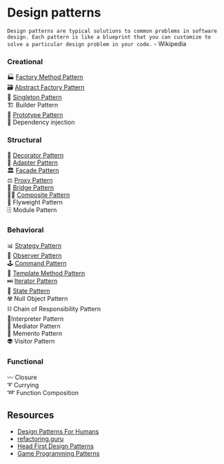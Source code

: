 # Design patterns
`Design patterns are typical solutions to common problems in software design. Each pattern is like a blueprint that you can customize to solve a particular design problem in your code.` - Wikipedia


### Creational
🏭 [Factory Method Pattern](/examples/factory-method)  
🗃️ [Abstract Factory Pattern](/examples/abstract-factory)  
🥇 [Singleton Pattern](/examples/singleton)  
🏗️ Builder Pattern  
🤖 [Prototype Pattern](/examples/prototype)  
💉 Dependency injection  


### Structural
🎍 [Decorator Pattern](/examples/decorator)  
🔌 [Adapter Pattern](/examples/adapter)    
🏛️ [Facade Pattern](/examples/facade)  
⚖️ [Proxy Pattern](/examples/proxy)  
🌉 [Bridge Pattern](/examples/bridge)  
🏳️‍🌈 [Composite Pattern](/examples/composite)  
🦋 Flyweight Pattern  
🗄️ Module Pattern  


### Behavioral
📊 [Strategy Pattern](/examples/strategy)  
🔎 [Observer Pattern](/examples/observer)  
🕹️ [Command Pattern](/examples/command)  
👥 [Template Method Pattern](/examples/template-method)  
⏭️ [Iterator Pattern](/examples/iterator)  
🧠 [State Pattern](/examples/state)  
☢️ Null Object Pattern  
⛓️ Chain of Responsibility Pattern  
💭Interpreter Pattern  
🚦 Mediator Pattern  
📝 Memento Pattern  
👽 Visitor Pattern  

 
### Functional
〰️ Closure  
➰ Currying  
➿ Function Composition  


## Resources
- [Design Patterns For Humans](https://github.com/kamranahmedse/design-patterns-for-humans)
- [refactoring.guru](https://refactoring.guru/design-patterns)
- [Head First Design Patterns](https://www.oreilly.com/library/view/head-first-design/0596007124/)
- [Game Programming Patterns](http://gameprogrammingpatterns.com/contents.html)
